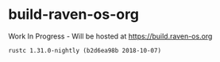 # build-raven-os-org
Work In Progress - Will be hosted at https://build.raven-os.org

`rustc 1.31.0-nightly (b2d6ea98b 2018-10-07)`
